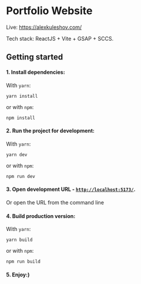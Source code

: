 # Portfolio Website

Live: https://alexkuleshov.com/

Tech stack: ReactJS + Vite + GSAP + SCCS.

## Getting started

#### 1. Install dependencies:

With `yarn`:

```
yarn install
```

or with `npm`:

```
npm install
```

#### 2. Run the project for development:

With `yarn`:

```
yarn dev
```

or with `npm`:

```
npm run dev
```

#### 3. Open development URL - [`http://localhost:5173/`](http://localhost:5173/).

Or open the URL from the command line

#### 4. Build production version:

With `yarn`:

```
yarn build
```

or with `npm`:

```
npm run build
```

#### 5. Enjoy:)
